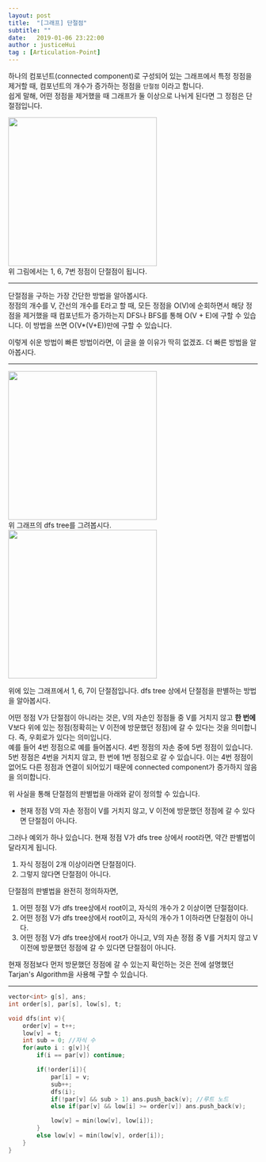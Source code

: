 ```yaml
---
layout: post
title:  "[그래프] 단절점"
subtitle: ""
date:   2019-01-06 23:22:00
author : justiceHui
tag : [Articulation-Point]
---
```


하나의 컴포넌트(connected component)로 구성되어 있는 그래프에서 특정 정점을 제거할 때, 컴포넌트의 개수가 증가하는 정점을 `단절점` 이라고 합니다.<br>
쉽게 말해, 어떤 정점을 제거했을 때 그래프가 둘 이상으로 나뉘게 된다면 그 정점은 단절점입니다.

<img src = "https://i.imgur.com/PIQ389M.png" width = "300px"><br>
위 그림에서는 1, 6, 7번 정점이 단절점이 됩니다.

<hr>

단절점을 구하는 가장 간단한 방법을 알아봅시다.<br>
정점의 개수를 V, 간선의 개수를 E라고 할 때, 모든 정점을 O(V)에 순회하면서 해당 정점을 제거했을 때 컴포넌트가 증가하는지 DFS나 BFS를 통해 O(V + E)에 구할 수 있습니다. 이 방법을 쓰면 O(V*(V+E))만에 구할 수 있습니다.

이렇게 쉬운 방법이 빠른 방법이라면, 이 글을 쓸 이유가 딱히 없겠죠. 더 빠른 방법을 알아봅시다.

<hr>

<img src = "https://i.imgur.com/PIQ389M.png" width = "300px"><br>
위 그래프의 dfs tree를 그려봅시다.<br>
<img src = "https://i.imgur.com/a0qRXVb.png" width = "300px"><br>

위에 있는 그래프에서 1, 6, 7이 단절점입니다. dfs tree 상에서 단절점을 판별하는 방법을 알아봅시다.

어떤 정점 V가 단절점이 아니라는 것은, V의 자손인 정점들 중 V를 거치지 않고 <b>한 번에</b> V보다 위에 있는 정점(정확히는 V 이전에 방문했던 정점)에 갈 수 있다는 것을 의미합니다. 즉, 우회로가 있다는 의미입니다.<br>
예를 들어 4번 정점으로 예를 들어봅시다. 4번 정점의 자손 중에 5번 정점이 있습니다. 5번 정점은 4번을 거치지 않고, 한 번에 1번 정점으로 갈 수 있습니다. 이는 4번 정점이 없어도 다른 정점과 연결이 되어있기 때문에 connected component가 증가하지 않음을 의미합니다.

위 사실을 통해 단절점의 판별법을 아래와 같이 정의할 수 있습니다.
* 현재 정점 V의 자손 정점이 V를 거치지 않고, V 이전에 방문했던 정점에 갈 수 있다면 단절점이 아니다.

그러나 예외가 하나 있습니다. 현재 정점 V가 dfs tree 상에서 root라면, 약간 판별법이 달라지게 됩니다.<br>
1. 자식 정점이 2개 이상이라면 단절점이다.
2. 그렇지 않다면 단절점이 아니다.

단절점의 판별법을 완전히 정의하자면,
1. 어떤 정점 V가 dfs tree상에서 root이고, 자식의 개수가 2 이상이면 단절점이다.
2. 어떤 정점 V가 dfs tree상에서 root이고, 자식의 개수가 1 이하라면 단절점이 아니다.
3. 어떤 정점 V가 dfs tree상에서 root가 아니고, V의 자손 정점 중 V를 거치지 않고 V 이전에 방문했던 정점에 갈 수 있다면 단절점이 아니다.

현재 정점보다 먼저 방문했던 정점에 갈 수 있는지 확인하는 것은 전에 설명했던 Tarjan's Algorithm을 사용해 구할 수 있습니다.

<hr>

```cpp
vector<int> g[s], ans;
int order[s], par[s], low[s], t;

void dfs(int v){
	order[v] = t++;
	low[v] = t;
	int sub = 0; //자식 수
	for(auto i : g[v]){
		if(i == par[v]) continue;

		if(!order[i]){
			par[i] = v;
			sub++;
			dfs(i);
			if(!par[v] && sub > 1) ans.push_back(v); //루트 노드
			else if(par[v] && low[i] >= order[v]) ans.push_back(v);

			low[v] = min(low[v], low[i]);
		}
		else low[v] = min(low[v], order[i]);
	}
}
```
